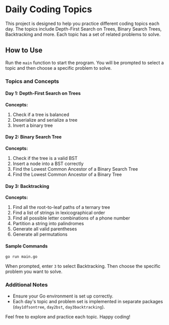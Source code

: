 # Daily Coding Topics

This project is designed to help you practice different coding topics each day. The topics include Depth-First Search on Trees, Binary Search Trees, Backtracking and more. Each topic has a set of related problems to solve.

## How to Use

Run the `main` function to start the program. You will be prompted to select a topic and then choose a specific problem to solve.

### Topics and Concepts

#### Day 1: Depth-First Search on Trees

**Concepts:**

1. Check if a tree is balanced
2. Deserialize and serialize a tree
3. Invert a binary tree

#### Day 2: Binary Search Tree

**Concepts:**

1. Check if the tree is a valid BST
2. Insert a node into a BST correctly
3. Find the Lowest Common Ancestor of a Binary Search Tree
4. Find the Lowest Common Ancestor of a Binary Tree

#### Day 3: Backtracking

**Concepts:**

1. Find all the root-to-leaf paths of a ternary tree
2. Find a list of strings in lexicographical order
3. Find all possible letter combinations of a phone number
4. Partition a string into palindromes
5. Generate all valid parentheses
6. Generate all permutations

#### Sample Commands

```shell
go run main.go
```

When prompted, enter `3` to select Backtracking. Then choose the specific problem you want to solve.

### Additional Notes

- Ensure your Go environment is set up correctly.
- Each day's topic and problem set is implemented in separate packages (`day1dfsontree`, `day2bst`, `day3backtracking`).

Feel free to explore and practice each topic. Happy coding!
